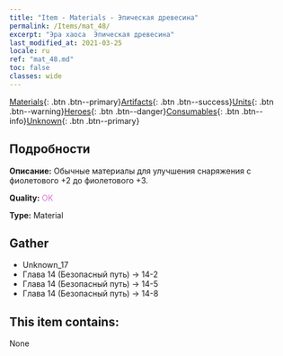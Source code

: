 ```yaml
---
title: "Item - Materials - Эпическая древесина"
permalink: /Items/mat_48/
excerpt: "Эра хаоса  Эпическая древесина"
last_modified_at: 2021-03-25
locale: ru
ref: "mat_48.md"
toc: false
classes: wide
---
```

 [Materials](/ru/Items/){: .btn .btn--primary}[Artifacts](/ru/Items/Artifacts/){: .btn .btn--success}[Units](/ru/Items/Units/){: .btn .btn--warning}[Heroes](/ru/Items/Heroes/){: .btn .btn--danger}[Consumables](/ru/Items/Consumables/){: .btn .btn--info}[Unknown](/ru/Items/Unknown/){: .btn .btn--primary}

## Подробности
 **Описание:** Обычные материалы для улучшения снаряжения c фиолетового +2 до фиолетового +3.

 **Quality:** <span style="color: #DA70D6">OK</span>

 **Type:** Material

## Gather

*    Unknown_17 
*    Глава 14 (Безопасный путь) -> 14-2 
*    Глава 14 (Безопасный путь) -> 14-5 
*    Глава 14 (Безопасный путь) -> 14-8 

## This item contains:

  None

